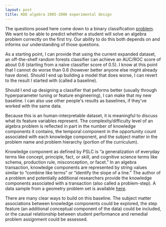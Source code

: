 ```yaml
---
layout: post
title: KDD algebra 2005-2006 experimental design
---
```


The questions posed here come down to a binary classification [problem](https://pslcdatashop.web.cmu.edu/KDDCup/rules.jsp). We want to be able to predict whether a student will solve an algebra problem correctly on the first try. Our ability to do this both depends on and informs our understanding of those questions. 

As a starting point, I can provide that using the current expanded dataset, an off-the-shelf random forests classifier can achieve an AUC/ROC score of about 0.6 (starting from a naïve classifier score of 0.5). I know at this point that I cannot do worse than 0.6 (however better anyone else might already have done). Should I end up building a model that does worse, I can revert to the result I started with (called a baseline). 

Should I end up designing a classifier that peforms better (usually through hyperparameter tuning or feature engineering), I can make that my new baseline. I can also use other people's results as baselines, if they've worked with the same data. 

Because this is an human-interpretable dataset, it is meaningful to discuss what its feature variables represent. The complexity/difficulty level of an algebra problem is reflected in part in the number of knowledge components it contains, the temporal component in the opportunity count associated with each knowledge component, and the subject matter in the problem name and problem hierarchy (portion of the curriculum). 

Knowledge component as defined by PSLC is “a generalization of everyday terms like concept, principle, fact, or skill, and cognitive science terms like schema, production rule, misconception, or facet.” In an algebra transaction, knowledge components are represented by string values similar to “combine like terms” or “identify the slope of a line.” The author of a problem and potentially additional researchers provide the knowledge components associated with a transaction (also called a problem-step). A data sample from a geometry problem set is available [here](https://pslcdatashop.web.cmu.edu/KDDCup/rules_data_format.jsp#table-1).

There are many clear ways to build on this baseline. The subject matter associations between knowledge components could be explored, the step feature (an additional conceptual component of the data) could be included, or the causal relationship between student performance and remedial problem assignment could be assessed.



